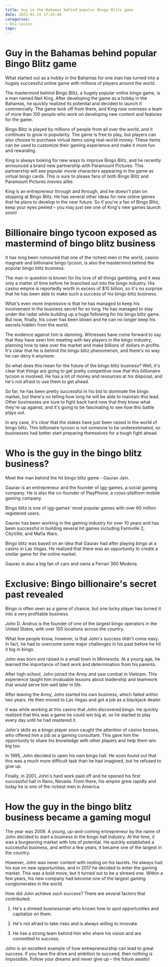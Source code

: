 ```yaml
---
title: Guy in the Bahamas behind popular Bingo Blitz game
date: 2023-01-15 17:25:44
categories:
- Gta Casino
tags:
---
```



#  Guy in the Bahamas behind popular Bingo Blitz game

What started out as a hobby in the Bahamas for one man has turned into a hugely successful online game with millions of players around the world.

The mastermind behind Bingo Blitz, a hugely popular online bingo game, is a man named Neil King. After developing the game as a hobby in the Bahamas, he quickly realized its potential and decided to launch it commercially. The game took off from there, and King now oversees a team of more than 100 people who work on developing new content and features for the game.

Bingo Blitz is played by millions of people from all over the world, and it continues to grow in popularity. The game is free to play, but players can also choose to purchase virtual items using real-world money. These items can be used to customize their gaming experience and make it more fun and rewarding.

King is always looking for new ways to improve Bingo Blitz, and he recently announced a brand new partnership with Paramount Pictures. This partnership will see popular movie characters appearing in the game as virtual bingo cards. This is sure to please fans of both Bingo Blitz and Paramount Pictures movies alike.

King is an entrepreneur through and through, and he doesn't plan on stopping at Bingo Blitz. He has several other ideas for new online games that he plans to develop in the near future. So if you're a fan of Bingo Blitz, keep your eyes peeled – you may just see one of King's new games launch soon!

#  Billionaire bingo tycoon exposed as mastermind of bingo blitz business

It has long been rumoured that one of the richest men in the world, casino magnate and billionaire bingo tycoon, is also the mastermind behind the popular bingo blitz business.

The man in question is known for his love of all things gambling, and it was only a matter of time before he branched out into the bingo industry. His casino empire is reportedly worth in excess of $10 billion, so it's no surprise that he has been able to make such a success of his bingo blitz business.

What's even more impressive is that he has managed to keep his involvement in the business secret for so long. He has managed to stay under the radar while building up a huge following for his bingo blitz game. But now, finally, his cover has been blown and he can no longer keep his secrets hidden from the world.

The evidence against him is damning. Witnesses have come forward to say that they have seen him meeting with key players in the bingo industry, planning how to take over the market and make billions of dollars in profits. It's clear that he is behind the bingo blitz phenomenon, and there's no way he can deny it anymore.

So what does this mean for the future of the bingo blitz business? Well, it's clear that things are going to get pretty competitive now that this billionaire tycoon is involved. He has a lot of money and resources at his disposal, and he's not afraid to use them to get ahead.

So far, he has been pretty successful in his bid to dominate the bingo market, but there's no telling how long he will be able to maintain this lead. Other businesses are sure to fight back hard now that they know what they're up against, and it's going to be fascinating to see how this battle plays out.

In any case, it's clear that the stakes have just been raised in the world of bingo blitz. This billionaire tycoon is not someone to be underestimated, so businesses had better start preparing themselves for a tough fight ahead.

#  Who is the guy in the bingo blitz business?

Meet the man behind the hit bingo blitz game - Gaurav Jain.

Gaurav is an entrepreneur and the founder of igg-games, a social gaming company. He is also the co-founder of PlayPhone, a cross-platform mobile gaming company.

Bingo blitz is one of igg-games' most popular games with over 60 million registered users.

Gaurav has been working in the gaming industry for over 10 years and has been successful in building several hit games including Farmville 2, CityVille, and Mafia Wars.

Bingo blitz was based on an idea that Gaurav had after playing bingo at a casino in Las Vegas. He realized that there was an opportunity to create a similar game for the online market.

Gaurav is also a big fan of cars and owns a Ferrari 360 Modena.

#  Exclusive: Bingo billionaire's secret past revealed

Bingo is often seen as a game of chance, but one lucky player has turned it into a very profitable business.

John D. Andrus is the founder of one of the largest bingo operators in the United States, with over 100 locations across the country.

What few people know, however, is that John's success didn't come easy. In fact, he had to overcome some major challenges in his past before he hit it big in bingo.

John was born and raised in a small town in Minnesota. At a young age, he learned the importance of hard work and determination from his parents.

After high school, John joined the Army and saw combat in Vietnam. This experience taught him invaluable lessons about leadership and teamwork that would serve him well later in life.

After leaving the Army, John started his own business, which failed within two years. He then moved to Las Vegas and got a job as a blackjack dealer.

It was while working at this casino that John discovered bingo. He quickly realized that this was a game he could win big at, so he started to play every day until he had mastered it.

John's skills as a bingo player soon caught the attention of casino bosses, who offered him a job as a gaming consultant. This gave him the opportunity to share his knowledge with other players and help them win big too.

In 1995, John decided to open his own bingo hall. He soon found out that this was a much more difficult task than he had imagined, but he refused to give up.

Finally, in 2001, John's hard work paid off and he opened his first successful hall in Reno, Nevada. From there, his empire grew rapidly and today he is one of the richest men in America.

#  How the guy in the bingo blitz business became a gaming mogul

The year was 2009. A young, up-and-coming entrepreneur by the name of John decided to start a business in the bingo hall industry. At the time, it was a burgeoning market with lots of potential. He quickly established a successful business, and within a few years, it became one of the largest in the country.

However, John was never content with resting on his laurels. He always had his eye on new opportunities, and in 2017 he decided to enter the gaming market. This was a bold move, but it turned out to be a shrewd one. Within a few years, his new company had become one of the largest gaming conglomerates in the world.

How did John achieve such success? There are several factors that contributed:

1) He's a shrewd businessman who knows how to spot opportunities and capitalize on them.

2) He's not afraid to take risks and is always willing to innovate.

3) He has a strong team behind him who share his vision and are committed to success.

John is an excellent example of how entrepreneurship can lead to great success. If you have the drive and ambition to succeed, then nothing is impossible. Follow your dreams and never give up – the future awaits!